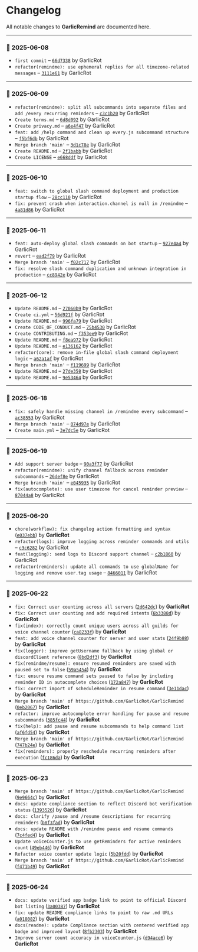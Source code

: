# Changelog

All notable changes to **GarlicRemind** are documented here.

---

### 📅 2025-06-08
- `first commit` – [`66d7338`](https://github.com/GarlicRot/GarlicRemind/commit/66d7338) by GarlicRot  
- `refactor(remindme): use ephemeral replies for all timezone-related messages` – [`3111e61`](https://github.com/GarlicRot/GarlicRemind/commit/3111e61) by GarlicRot

---

### 📅 2025-06-09
- `refactor(remindme): split all subcommands into separate files and add /every recurring reminders` – [`c3c1b20`](https://github.com/GarlicRot/GarlicRemind/commit/c3c1b20) by GarlicRot  
- `Create terms.md` – [`6d8d092`](https://github.com/GarlicRot/GarlicRemind/commit/6d8d092) by GarlicRot  
- `Create privacy.md` – [`a6e4f47`](https://github.com/GarlicRot/GarlicRemind/commit/a6e4f47) by GarlicRot  
- `feat: add /help command and clean up every.js subcommand structure` – [`f5bf6db`](https://github.com/GarlicRot/GarlicRemind/commit/f5bf6db) by GarlicRot  
- `Merge branch 'main'` – [`3d1c78e`](https://github.com/GarlicRot/GarlicRemind/commit/3d1c78e) by GarlicRot  
- `Create README.md` – [`2f1babb`](https://github.com/GarlicRot/GarlicRemind/commit/2f1babb) by GarlicRot  
- `Create LICENSE` – [`e668ddf`](https://github.com/GarlicRot/GarlicRemind/commit/e668ddf) by GarlicRot

---

### 📅 2025-06-10
- `feat: switch to global slash command deployment and production startup flow` – [`28cc110`](https://github.com/GarlicRot/GarlicRemind/commit/28cc110) by GarlicRot  
- `fix: prevent crash when interaction.channel is null in /remindme` – [`4a81d86`](https://github.com/GarlicRot/GarlicRemind/commit/4a81d86) by GarlicRot

---

### 📅 2025-06-11
- `feat: auto-deploy global slash commands on bot startup` – [`927e4a4`](https://github.com/GarlicRot/GarlicRemind/commit/927e4a4) by GarlicRot  
- `revert` – [`ead2f79`](https://github.com/GarlicRot/GarlicRemind/commit/ead2f79) by GarlicRot  
- `Merge branch 'main'` – [`f02c717`](https://github.com/GarlicRot/GarlicRemind/commit/f02c717) by GarlicRot  
- `fix: resolve slash command duplication and unknown integration in production` – [`cc8942e`](https://github.com/GarlicRot/GarlicRemind/commit/cc8942e) by GarlicRot

---

### 📅 2025-06-12
- `Update README.md` – [`27060b9`](https://github.com/GarlicRot/GarlicRemind/commit/27060b9) by GarlicRot  
- `Create ci.yml` – [`56d921f`](https://github.com/GarlicRot/GarlicRemind/commit/56d921f) by GarlicRot  
- `Update README.md` – [`996fa79`](https://github.com/GarlicRot/GarlicRemind/commit/996fa79) by GarlicRot  
- `Create CODE_OF_CONDUCT.md` – [`75b4530`](https://github.com/GarlicRot/GarlicRemind/commit/75b4530) by GarlicRot  
- `Create CONTRIBUTING.md` – [`f353ee9`](https://github.com/GarlicRot/GarlicRemind/commit/f353ee9) by GarlicRot  
- `Update README.md` – [`f8ea972`](https://github.com/GarlicRot/GarlicRemind/commit/f8ea972) by GarlicRot  
- `Update README.md` – [`e136162`](https://github.com/GarlicRot/GarlicRemind/commit/e136162) by GarlicRot  
- `refactor(core): remove in-file global slash command deployment logic` – [`a62a1af`](https://github.com/GarlicRot/GarlicRemind/commit/a62a1af) by GarlicRot  
- `Merge branch 'main'` – [`f119699`](https://github.com/GarlicRot/GarlicRemind/commit/f119699) by GarlicRot  
- `Update README.md` – [`27de358`](https://github.com/GarlicRot/GarlicRemind/commit/27de358) by GarlicRot  
- `Update README.md` – [`9e53464`](https://github.com/GarlicRot/GarlicRemind/commit/9e53464) by GarlicRot

---

### 📅 2025-06-18
- `fix: safely handle missing channel in /remindme every subcommand` – [`ac38553`](https://github.com/GarlicRot/GarlicRemind/commit/ac38553) by GarlicRot  
- `Merge branch 'main'` – [`074d97e`](https://github.com/GarlicRot/GarlicRemind/commit/074d97e) by GarlicRot  
- `Create main.yml` – [`3e7dc5e`](https://github.com/GarlicRot/GarlicRemind/commit/3e7dc5e) by GarlicRot

---

### 📅 2025-06-19
- `Add support server badge` – [`90a3f77`](https://github.com/GarlicRot/GarlicRemind/commit/90a3f77) by GarlicRot  
- `refactor(remindme): unify channel fallback across reminder subcommands` – [`26def8e`](https://github.com/GarlicRot/GarlicRemind/commit/26def8e) by GarlicRot  
- `Merge branch 'main'` – [`e045935`](https://github.com/GarlicRot/GarlicRemind/commit/e045935) by GarlicRot  
- `fix(autocomplete): use user timezone for cancel reminder preview` – [`87044a8`](https://github.com/GarlicRot/GarlicRemind/commit/87044a8) by GarlicRot

---

### 📅 2025-06-20
- `chore(workflow): fix changelog action formatting and syntax` ([`e037ebb`](https://github.com/GarlicRot/GarlicRemind/commit/e037ebb2ea5d4638b31c7bf3c9255b50cbabf511)) by **GarlicRot**
- `refactor(logs): improve logging across reminder commands and utils` – [`c3c6282`](https://github.com/GarlicRot/GarlicRemind/commit/c3c6282) by GarlicRot  
- `feat(logging): send logs to Discord support channel` – [`c2b1860`](https://github.com/GarlicRot/GarlicRemind/commit/c2b1860) by GarlicRot  
- `refactor(reminders): update all commands to use globalName for logging and remove user.tag usage` – [`8466011`](https://github.com/GarlicRot/GarlicRemind/commit/8466011) by GarlicRot

---

### 📅 2025-06-22
- `fix: Correct user counting across all servers` ([`2d642dc`](https://github.com/GarlicRot/GarlicRemind/commit/2d642dc6d35d1ad30d6d20fc73925f8e53259b34)) by **GarlicRot**
- `fix: Correct user counting and add required intents` ([`6b3388d`](https://github.com/GarlicRot/GarlicRemind/commit/6b3388d993413693e895d277fb8a3ed73ff51250)) by **GarlicRot**
- `fix(index): correctly count unique users across all guilds for voice channel counter` ([`ca8233f`](https://github.com/GarlicRot/GarlicRemind/commit/ca8233ffe771c2af35576cef7993692f0e79a128)) by **GarlicRot**
- `feat: add voice channel counter for server and user stats` ([`24f9b88`](https://github.com/GarlicRot/GarlicRemind/commit/24f9b88c2594a06caaf3d218cf584154644f7dfe)) by **GarlicRot**
- `fix(logger): improve getUsername fallback by using global or discordClient reference` ([`8bd2df3`](https://github.com/GarlicRot/GarlicRemind/commit/8bd2df3b4cc2313be10de77a72b750cbb133e3ea)) by **GarlicRot**
- `fix(remindme/resume): ensure resumed reminders are saved with paused set to false` ([`59a5454`](https://github.com/GarlicRot/GarlicRemind/commit/59a5454adeaad002e083e06241623c67330ce7ed)) by **GarlicRot**
- `fix: ensure resume command sets paused to false by including reminder ID in autocomplete choices` ([`172a847`](https://github.com/GarlicRot/GarlicRemind/commit/172a8477a5c634dd414e717c82c671080b681bdf)) by **GarlicRot**
- `fix: correct import of scheduleReminder in resume command` ([`3e11dac`](https://github.com/GarlicRot/GarlicRemind/commit/3e11daceb8b7e8a7cb73c351f2784ace86c0bb16)) by **GarlicRot**
- `Merge branch 'main' of https://github.com/GarlicRot/GarlicRemind` ([`0eb2067`](https://github.com/GarlicRot/GarlicRemind/commit/0eb2067f5723b8ca30725fe7f0c78604812c79e8)) by **GarlicRot**
- `refactor: improve autocomplete error handling for pause and resume subcommands` ([`385fc44`](https://github.com/GarlicRot/GarlicRemind/commit/385fc44cd18c04b80d4ccac1174d3f640787ec22)) by **GarlicRot**
- `fix(help): add pause and resume subcommands to help command list` ([`af6fd54`](https://github.com/GarlicRot/GarlicRemind/commit/af6fd54addd729672b7289ba95b35da52e682bc4)) by **GarlicRot**
- `Merge branch 'main' of https://github.com/GarlicRot/GarlicRemind` ([`747b24e`](https://github.com/GarlicRot/GarlicRemind/commit/747b24efecda48c26d2a5550fd5b60a69cca43dc)) by **GarlicRot**
- `fix(reminders): properly reschedule recurring reminders after execution` ([`fc186da`](https://github.com/GarlicRot/GarlicRemind/commit/fc186da99f330777c411bc4ce523eb545db0f213)) by **GarlicRot**

---

### 📅 2025-06-23
- `Merge branch 'main' of https://github.com/GarlicRot/GarlicRemind` ([`9e9664c`](https://github.com/GarlicRot/GarlicRemind/commit/9e9664c52036dbae804632821d3aaeab6b21bcdd)) by **GarlicRot**
- `docs: update compliance section to reflect Discord bot verification status` ([`1393526`](https://github.com/GarlicRot/GarlicRemind/commit/13935261eead561b9334746c9fff53ae892b1720)) by **GarlicRot**
- `docs: clarify /pause and /resume descriptions for recurring reminders` ([`b8f3fad`](https://github.com/GarlicRot/GarlicRemind/commit/b8f3fadb7868a15d697e8323313c11aeddcef6d6)) by **GarlicRot**
- `docs: update README with /remindme pause and resume commands` ([`7c4fed4`](https://github.com/GarlicRot/GarlicRemind/commit/7c4fed425a126f3c1cd471231387ba80bdf8dc4c)) by **GarlicRot**
- `Update voiceCounter.js to use getReminders for active reminders count` ([`49eb446`](https://github.com/GarlicRot/GarlicRemind/commit/49eb44655fd866529659750e50a2ad76865af044)) by **GarlicRot**
- `Refactor voice counter update logic` ([`5b20fdd`](https://github.com/GarlicRot/GarlicRemind/commit/5b20fdd7e1c4115935f86fc83eb2b671cbf6b022)) by **GarlicRot**
- `Merge branch 'main' of https://github.com/GarlicRot/GarlicRemind` ([`f471b49`](https://github.com/GarlicRot/GarlicRemind/commit/f471b491c66fa5c52a17536f4d4fd070376774e4)) by **GarlicRot**

---

### 📅 2025-06-24
- `docs: update verified app badge link to point to official Discord bot listing` ([`3a00387`](https://github.com/GarlicRot/GarlicRemind/commit/3a003871cc45b160c25cc5cd3278d88f0a4b3a23)) by **GarlicRot**
- `fix: update README compliance links to point to raw .md URLs` ([`a018082`](https://github.com/GarlicRot/GarlicRemind/commit/a01808299e258b1199a5a4c4e96fd2e9bff4ff99)) by **GarlicRot**
- `docs(readme): update Compliance section with centered verified app badge and improved layout` ([`8fb2303`](https://github.com/GarlicRot/GarlicRemind/commit/8fb2303740a6c2dffd83b781645073fe8934e543)) by **GarlicRot**
- `Improve server count accuracy in voiceCounter.js` ([`d94ace6`](https://github.com/GarlicRot/GarlicRemind/commit/d94ace664a6f55b94f044839aab722c16f43fb32)) by **GarlicRot**
